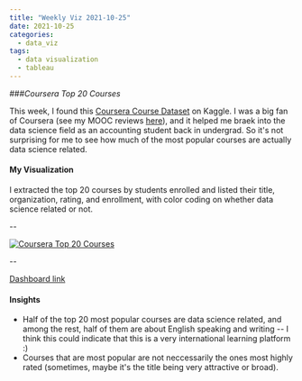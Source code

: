 ```yaml
---
title: "Weekly Viz 2021-10-25"
date: 2021-10-25
categories:
  - data_viz
tags:
  - data visualization
  - tableau
---
```


###*Coursera Top 20 Courses*


This week, I found this [Coursera Course Dataset](https://www.kaggle.com/siddharthm1698/coursera-course-dataset) on Kaggle. I was a big fan of Coursera (see my MOOC reviews [here](https://yudong-94.github.io/personal-website/blogs/MOOCList)), and it helped me braek into the data science field as an accounting student back in undergrad. So it's not surprising for me to see how much of the most popular courses are actually data science related.  

#### My Visualization

I extracted the top 20 courses by students enrolled and listed their title, organization, rating, and enrollment, with color coding on whether data science related or not.  

--  
<div class='tableauPlaceholder' id='viz1635225773345' style='position: relative'>
  <noscript><a href='#'>
    <img alt='Coursera Top 20 Courses ' src='https:&#47;&#47;public.tableau.com&#47;static&#47;images&#47;20&#47;20211025CourseraTop20Courses&#47;CourseraTop20Courses&#47;1_rss.png' style='border: none' />
    </a></noscript>
  <object class='tableauViz'  style='display:none;'>
    <param name='host_url' value='https%3A%2F%2Fpublic.tableau.com%2F' />
    <param name='embed_code_version' value='3' /> 
    <param name='site_root' value='' />
    <param name='name' value='20211025CourseraTop20Courses&#47;CourseraTop20Courses' />
    <param name='tabs' value='no' />
    <param name='toolbar' value='yes' />
    <param name='static_image' value='https:&#47;&#47;public.tableau.com&#47;static&#47;images&#47;20&#47;20211025CourseraTop20Courses&#47;CourseraTop20Courses&#47;1.png' /> 
    <param name='animate_transition' value='yes' />
    <param name='display_static_image' value='yes' />
    <param name='display_spinner' value='yes' />
    <param name='display_overlay' value='yes' />
    <param name='display_count' value='yes' />
    <param name='language' value='en-US' />
    <param name='filter' value='publish=yes' />
  </object></div>             
  <script type='text/javascript'>            
  var divElement = document.getElementById('viz1635225773345');            
  var vizElement = divElement.getElementsByTagName('object')[0];              
  if ( divElement.offsetWidth > 800 ) { vizElement.style.width='800px';vizElement.style.height='827px';} else if ( divElement.offsetWidth > 500 ) { vizElement.style.width='800px';vizElement.style.height='827px';} else { vizElement.style.width='100%';vizElement.style.height='827px';}               
  var scriptElement = document.createElement('script');              
  scriptElement.src = 'https://public.tableau.com/javascripts/api/viz_v1.js';      
  vizElement.parentNode.insertBefore(scriptElement, vizElement);   
</script>
  
--  

[Dashboard link](https://public.tableau.com/views/20211025CourseraTop20Courses/CourseraTop20Courses?:language=en-US&publish=yes&:display_count=n&:origin=viz_share_link)
  
#### Insights
* Half of the top 20 most popular courses are data science related, and among the rest, half of them are about English speaking and writing -- I think this could indicate that this is a very international learning platform :)  
* Courses that are most popular are not neccessarily the ones most highly rated (sometimes, maybe it's the title being very attractive or broad).  

